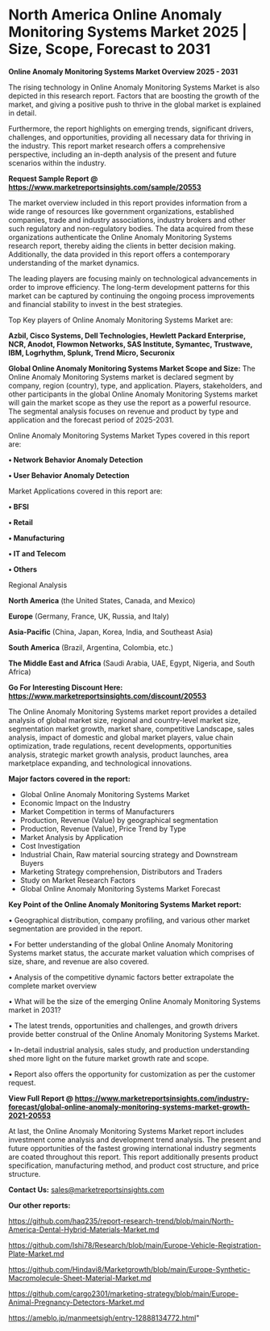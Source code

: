 # North America Online Anomaly Monitoring Systems Market 2025 | Size, Scope, Forecast to 2031

<Strong> Online Anomaly Monitoring Systems Market Overview 2025 - 2031</strong>

The rising technology in Online Anomaly Monitoring Systems Market is also depicted in this research report. Factors that are boosting the growth of the market, and giving a positive push to thrive in the global market is explained in detail.

Furthermore, the report highlights on emerging trends, significant drivers, challenges, and opportunities, providing all necessary data for thriving in the industry. This report market research offers a comprehensive perspective, including an in-depth analysis of the present and future scenarios within the industry.

<strong>Request Sample Report @ <a href=https://www.marketreportsinsights.com/sample/20553>https://www.marketreportsinsights.com/sample/20553</a></strong>

The market overview included in this report provides information from a wide range of resources like government organizations, established companies, trade and industry associations, industry brokers and other such regulatory and non-regulatory bodies. The data acquired from these organizations authenticate the Online Anomaly Monitoring Systems research report, thereby aiding the clients in better decision making. Additionally, the data provided in this report offers a contemporary understanding of the market dynamics.

The leading players are focusing mainly on technological advancements in order to improve efficiency. The long-term development patterns for this market can be captured by continuing the ongoing process improvements and financial stability to invest in the best strategies.

Top Key players of Online Anomaly Monitoring Systems Market are:

<strong>Azbil, Cisco Systems, Dell Technologies, Hewlett Packard Enterprise, NCR, Anodot, Flowmon Networks, SAS Institute, Symantec, Trustwave, IBM, Logrhythm, Splunk, Trend Micro, Securonix</strong>

<strong><b>Global Online Anomaly Monitoring Systems Market Scope and Size:</b></strong>
The Online Anomaly Monitoring Systems market is declared segment by company, region (country), type, and application. Players, stakeholders, and other participants in the global Online Anomaly Monitoring Systems market will gain the market scope as they use the report as a powerful resource. The segmental analysis focuses on revenue and product by type and application and the forecast period of 2025-2031.

Online Anomaly Monitoring Systems Market Types covered in this report are:

<strong>• Network Behavior Anomaly Detection

• User Behavior Anomaly Detection</strong>

Market Applications covered in this report are:

<strong>• BFSI

• Retail

• Manufacturing

• IT and Telecom

• Others</strong> 

Regional Analysis

<strong>North America</strong> (the United States, Canada, and Mexico)

<strong>Europe</strong> (Germany, France, UK, Russia, and Italy)

<strong>Asia-Pacific</strong> (China, Japan, Korea, India, and Southeast Asia)

<strong>South America</strong> (Brazil, Argentina, Colombia, etc.)

<strong>The Middle East and Africa</strong> (Saudi Arabia, UAE, Egypt, Nigeria, and South Africa)

<strong>Go For Interesting Discount Here: <a href=https://www.marketreportsinsights.com/discount/20553>https://www.marketreportsinsights.com/discount/20553</a></strong>

The Online Anomaly Monitoring Systems market report provides a detailed analysis of global market size, regional and country-level market size, segmentation market growth, market share, competitive Landscape, sales analysis, impact of domestic and global market players, value chain optimization, trade regulations, recent developments, opportunities analysis, strategic market growth analysis, product launches, area marketplace expanding, and technological innovations.

<strong><b>Major factors covered in the report:</b></strong>
<ul>
  <li>Global Online Anomaly Monitoring Systems Market </li>
  <li>Economic Impact on the Industry</li>
  <li>Market Competition in terms of Manufacturers</li>
  <li>Production, Revenue (Value) by geographical segmentation</li>
  <li>Production, Revenue (Value), Price Trend by Type</li>
  <li>Market Analysis by Application</li>
  <li>Cost Investigation</li>
  <li>Industrial Chain, Raw material sourcing strategy and Downstream Buyers</li>
  <li>Marketing Strategy comprehension, Distributors and Traders</li>
  <li>Study on Market Research Factors</li>
  <li>Global Online Anomaly Monitoring Systems Market Forecast</li>
</ul>

<strong><b>Key Point of the Online Anomaly Monitoring Systems Market report:</b></strong>

• Geographical distribution, company profiling, and various other market segmentation are provided in the report.

• For better understanding of the global Online Anomaly Monitoring Systems market status, the accurate market valuation which comprises of size, share, and revenue are also covered.

• Analysis of the competitive dynamic factors better extrapolate the complete market overview

• What will be the size of the emerging Online Anomaly Monitoring Systems market in 2031?

• The latest trends, opportunities and challenges, and growth drivers provide better construal of the Online Anomaly Monitoring Systems Market.

• In-detail industrial analysis, sales study, and production understanding shed more light on the future market growth rate and scope.

• Report also offers the opportunity for customization as per the customer request.

<strong><b>View Full Report @ <a href=https://www.marketreportsinsights.com/industry-forecast/global-online-anomaly-monitoring-systems-market-growth-2021-20553>https://www.marketreportsinsights.com/industry-forecast/global-online-anomaly-monitoring-systems-market-growth-2021-20553</a></b></strong>


At last, the Online Anomaly Monitoring Systems Market report includes investment come analysis and development trend analysis. The present and future opportunities of the fastest growing international industry segments are coated throughout this report. This report additionally presents product specification, manufacturing method, and product cost structure, and price structure.

<strong>Contact Us:</strong>
sales@marketreportsinsights.com

<strong>Our other reports:</strong>

<a href=https://github.com/haq235/report-research-trend/blob/main/North-America-Dental-Hybrid-Materials-Market.md>https://github.com/haq235/report-research-trend/blob/main/North-America-Dental-Hybrid-Materials-Market.md</a>

<a href=https://github.com/Ishi78/Research/blob/main/Europe-Vehicle-Registration-Plate-Market.md>https://github.com/Ishi78/Research/blob/main/Europe-Vehicle-Registration-Plate-Market.md</a>

<a href=https://github.com/Hindavi8/Marketgrowth/blob/main/Europe-Synthetic-Macromolecule-Sheet-Material-Market.md>https://github.com/Hindavi8/Marketgrowth/blob/main/Europe-Synthetic-Macromolecule-Sheet-Material-Market.md</a>

<a href=https://github.com/cargo2301/marketing-strategy/blob/main/Europe-Animal-Pregnancy-Detectors-Market.md>https://github.com/cargo2301/marketing-strategy/blob/main/Europe-Animal-Pregnancy-Detectors-Market.md</a>

<a href=https://ameblo.jp/manmeetsigh/entry-12888134772.html>https://ameblo.jp/manmeetsigh/entry-12888134772.html</a>"
